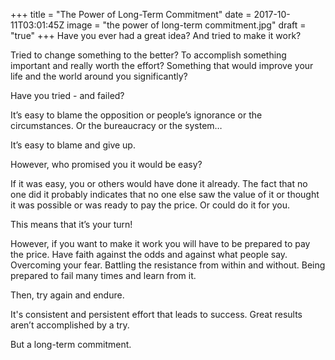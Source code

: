 +++
title = "The Power of Long-Term Commitment"
date = 2017-10-11T03:01:45Z
image = "the power of long-term commitment.jpg"
draft = "true"
+++
Have you ever had a great idea? And tried to make it work? 

Tried to change something to the better? To accomplish something important and really worth the effort? Something that would improve your life and the world around you significantly? 

Have you tried - and failed?

It’s easy to blame the opposition or people’s ignorance or the circumstances. Or the bureaucracy or the system… 

It’s easy to blame and give up.

However, who promised you it would be easy? 

If it was easy, you or others would have done it already. The fact that no one did it probably indicates that no one else saw the value of it or thought it was possible or was ready to pay the price. Or could do it for you.

This means that it’s your turn!

However, if you want to make it work you will have to be prepared to pay the price. Have faith against the odds and against what people say. Overcoming your fear. Battling the resistance from within and without. Being prepared to fail many times and learn from it. 

Then, try again and endure.

It's consistent and persistent effort that leads to success. Great results aren’t accomplished by a try. 

But a long-term commitment. 